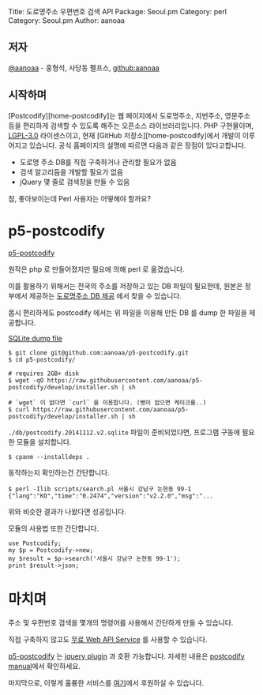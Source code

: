 Title:    도로명주소 우편번호 검색 API
Package:  Seoul.pm
Category: perl
Category: Seoul.pm
Author:   aanoaa


저자
-----

[@aanoaa][twitter-aanoaa] - 홍형석, 사당동 펠프스, [github:aanoaa][github-aanoaa]


시작하며
---------

[Postcodify][home-postcodify]는 웹 페이지에서 도로명주소, 지번주소, 영문주소 등을
편리하게 검색할 수 있도록 해주는 오픈소스 라이브러리입니다.
PHP 구현물이며, [LGPL-3.0][license-lgpl-3.0] 라이센스이고,
현재 [GitHub 저장소][home-postcodify]에서 개발이 이루어지고 있습니다.
공식 홈페이지의 설명에 따르면 다음과 같은 장점이 있다고합니다.

- 도로명 주소 DB를 직접 구축하거나 관리할 필요가 없음
- 검색 알고리듬을 개발할 필요가 없음
- jQuery 몇 줄로 검색창을 만들 수 있음

참, 좋아보이는데 Perl 사용자는 어떻해야 할까요?


# p5-postcodify #

[p5-postcodify][p5-postcodify]

원작은 php 로 만들어졌지만 필요에 의해 perl 로 옮겼습니다.

이를 활용하기 위해서는 전국의 주소를 저장하고 있는 DB 파일이
필요한데, 원본은 정부에서 제공하는 [도로명주소 DB 제공][addressdb]
에서 찾을 수 있습니다.

몹시 편리하게도 postcodify 에서는 위 파일을 이용해 만든 DB 를 dump 한
파일을 제공합니다.

[SQLite dump file][postcodify.20141112.v2.sqlite.xz]

    $ git clone git@github.com:aanoaa/p5-postcodify.git
    $ cd p5-postcodify/

    # requires 2GB+ disk
    $ wget -qO https://raw.githubusercontent.com/aanoaa/p5-postcodify/develop/installer.sh | sh

    # `wget` 이 없다면 `curl` 을 이용합니다. (빵이 없으면 케이크를..)
    $ curl https://raw.githubusercontent.com/aanoaa/p5-postcodify/develop/installer.sh | sh

`./db/postcodify.20141112.v2.sqlite` 파일이 준비되었다면, 프로그램
구동에 필요한 모듈을 설치합니다.

    $ cpanm --installdeps .

동작하는지 확인하는건 간단합니다.

    $ perl -Ilib scripts/search.pl 서울시 강남구 논현동 99-1
    {"lang":"KO","time":"0.2474","version":"v2.2.0","msg":"...

위와 비슷한 결과가 나왔다면 성공입니다.

모듈의 사용법 또한 간단합니다.

    use Postcodify;
    my $p = Postcodify->new;
    my $result = $p->search('서울시 강남구 논현동 99-1');
    print $result->json;

# 마치며 #

주소 및 우편번호 검색을 몇개의 명령어를 사용해서 간단하게 만들 수
있습니다.

직접 구축하지 않고도 [무료 Web API Service][postcodify-freeapi]
를 사용할 수 있습니다.

[p5-postcodify][p5-postcodify] 는 [jquery plugin][postcodify-jquery]
과 호환 가능합니다. 자세한 내용은
[postcodify manual][postcodify-manual]에서 확인하세요.

마지막으로, 이렇게 훌륭한 서비스를 [여기][postcodify-sponsor]에서
후원하실 수 있습니다.

[Postcodify]:                       https://github.com/kijin/postcodify
[addressdb]:                        http://www.juso.go.kr/support/AddressBuild.htm
[github-aanoaa]:                    https://github.com/aanoaa
[p5-postcodify]:                    https://github.com/aanoaa/p5-postcodify
[postcodify-freeapi]:               http://postcodify.poesis.kr/guide/freeapi
[postcodify-jquery]:                http://postcodify.poesis.kr/guide/jquery_popup
[postcodify-manual]:                http://postcodify.poesis.kr/guide/contents
[postcodify-sponsor]:               http://postcodify.poesis.kr/guide/sponsor
[postcodify.20141112.v2.sqlite.xz]: http://storage.poesis.kr/downloads/post/postcodify.20141112.v2.sqlite.xz
[twitter-aanoaa]:                   https://twitter.com/aanoaa
[license-lgpl-3.0]:                 http://opensource.org/licenses/lgpl-3.0.html
